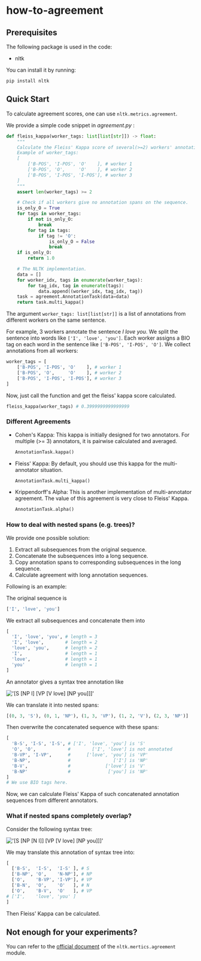 # how-to-agreement

## Prerequisites

The following package is used in the code:
- nltk

You can install it by running:
```shell
pip install nltk
```

## Quick Start

To calculate agreement scores, one can use ```nltk.metrics.agreement```.

We provide a simple code snippet in _agreement.py_ :

```python
def fleiss_kappa(worker_tags: list[list[str]]) -> float:
    """
    Calculate the Fleiss' Kappa score of several(>=2) workers' annotations on the same sequence.
    Example of worker_tags:
    [
        ['B-POS', 'I-POS', 'O'    ], # worker 1
        ['B-POS', 'O',     'O'    ], # worker 2
        ['B-POS', 'I-POS', 'I-POS'], # worker 3
    ]
    """
    assert len(worker_tags) >= 2

    # Check if all workers give no annotation spans on the sequence.
    is_only_O = True
    for tags in worker_tags:
        if not is_only_O:
            break
        for tag in tags:
            if tag != 'O':
                is_only_O = False
                break
    if is_only_O:
        return 1.0

    # The NLTK implementation.
    data = []
    for worker_idx, tags in enumerate(worker_tags):
        for tag_idx, tag in enumerate(tags):
            data.append((worker_idx, tag_idx, tag))
    task = agreement.AnnotationTask(data=data)
    return task.multi_kappa()
```

The argument ```worker_tags: list[list[str]]``` is a list of annotations from different workers on the same sentence.

For example, 3 workers annotate the sentence _I love you_.
We split the sentence into words like ```['I', 'love', 'you']```. 
Each worker assigns a BIO tag on each word in the sentence like ```['B-POS', 'I-POS', 'O']```.
We collect annotations from all workers:
```python
worker_tags = [
    ['B-POS', 'I-POS', 'O'    ], # worker 1
    ['B-POS', 'O',     'O'    ], # worker 2
    ['B-POS', 'I-POS', 'I-POS'], # worker 3
]
```

Now, just call the function and get the fleiss' kappa score calculated.
```python
fleiss_kappa(worker_tags) # 0.3999999999999999
```

### Different Agreements

- Cohen's Kappa: This kappa is initially designed for two annotators. For multiple (>= 3) annotators, it is pairwise calculated and averaged.
    ```python
    AnnotationTask.kappa()
    ```
- Fleiss' Kappa: By default, you should use this kappa for the multi-annotator situation.
    ```python
    AnnotationTask.multi_kappa()
    ```
- Krippendorff's Alpha: This is another implementation of multi-annotator agreement. The value of this agreement is very close to Fleiss' Kappa.
    ```python
    AnnotationTask.alpha()
    ```

### How to deal with nested spans (e.g. trees)?

We provide one possible solution:
1. Extract all subsequences from the original sequence.
2. Concatenate the subsequences into a long sequence.
3. Copy annotation spans to corresponding subsequences in the long sequence.
4. Calculate agreement with long annotation sequences.

Following is an example:

The original sequence is 
```python
['I', 'love', 'you']
```

We extract all subsequences and concatenate them into 
```python
[
  'I', 'love', 'you', # length = 3 
  'I', 'love',        # length = 2
  'love', 'you',      # length = 2
  'I',                # length = 1
  'love',             # length = 1
  'you'               # length = 1
]
```

An annotator gives a syntax tree annotation like 

!['[S [NP I] [VP [V love] [NP you]]]'](img/syntax_tree_1.png "Syntax Tree")

We can translate it into nested spans:
```python
[(0, 3, 'S'), (0, 1, 'NP'), (1, 3, 'VP'), (1, 2, 'V'), (2, 3, 'NP')]
```

Then overwrite the concatenated sequence with these spans:
```python
[
  'B-S', 'I-S', 'I-S', # ['I', 'love', 'you'] is 'S'
  'O', 'O',            #        ['I', 'love'] is not annotated 
  'B-VP', 'I-VP',      #      ['love', 'you'] is 'VP'
  'B-NP',              #                ['I'] is 'NP'
  'B-V',               #             ['love'] is 'V'
  'B-NP'               #              ['you'] is 'NP'
]
# We use BIO tags here.
```

Now, we can calculate Fleiss' Kappa of such concatenated annotation sequences from different annotators.

### What if nested spans completely overlap?

Consider the following syntax tree:

!['[S [NP [N I]] [VP [V love] [NP you]]]'](img/syntax_tree_2.png "Syntax Tree")

We may translate this annotation of syntax tree into:
```python
[
  ['B-S',  'I-S',  'I-S' ], # S
  ['B-NP', 'O',    'N-NP'], # NP
  ['O',    'B-VP', 'I-VP'], # VP
  ['B-N',  'O',    'O'   ], # N
  ['O',    'B-V',  'O'   ], # VP
# ['I',    'love', 'you' ]
]
```
Then Fleiss' Kappa can be calculated.

## Not enough for your experiments?

You can refer to the [official document](https://www.nltk.org/api/nltk.metrics.agreement.html) of the ```nltk.mertics.agreement``` module.